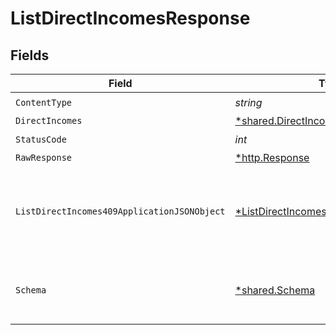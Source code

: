 # ListDirectIncomesResponse


## Fields

| Field                                                                                                  | Type                                                                                                   | Required                                                                                               | Description                                                                                            |
| ------------------------------------------------------------------------------------------------------ | ------------------------------------------------------------------------------------------------------ | ------------------------------------------------------------------------------------------------------ | ------------------------------------------------------------------------------------------------------ |
| `ContentType`                                                                                          | *string*                                                                                               | :heavy_check_mark:                                                                                     | N/A                                                                                                    |
| `DirectIncomes`                                                                                        | [*shared.DirectIncomes](../../models/shared/directincomes.md)                                          | :heavy_minus_sign:                                                                                     | Success                                                                                                |
| `StatusCode`                                                                                           | *int*                                                                                                  | :heavy_check_mark:                                                                                     | N/A                                                                                                    |
| `RawResponse`                                                                                          | [*http.Response](https://pkg.go.dev/net/http#Response)                                                 | :heavy_minus_sign:                                                                                     | N/A                                                                                                    |
| `ListDirectIncomes409ApplicationJSONObject`                                                            | [*ListDirectIncomes409ApplicationJSON](../../models/operations/listdirectincomes409applicationjson.md) | :heavy_minus_sign:                                                                                     | The data type's dataset has not been requested or is still syncing.                                    |
| `Schema`                                                                                               | [*shared.Schema](../../models/shared/schema.md)                                                        | :heavy_minus_sign:                                                                                     | Your `query` parameter was not correctly formed                                                        |